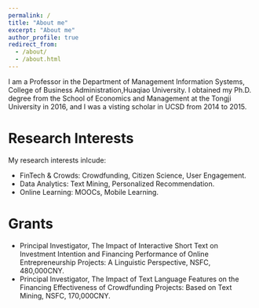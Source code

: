 ```yaml
---
permalink: /
title: "About me"
excerpt: "About me"
author_profile: true
redirect_from: 
  - /about/
  - /about.html
---
```


I am a Professor in the Department of Management Information Systems, College of Business Administration,Huaqiao University. I obtained my Ph.D. degree from the School of Economics and Management at the Tongji University in 2016, and I was a visting scholar in UCSD from 2014 to 2015.

Research Interests
======
My research interests inlcude:
* FinTech & Crowds: Crowdfunding, Citizen Science, User Engagement.
* Data Analytics: Text Mining, Personalized Recommendation.
* Online Learning: MOOCs, Mobile Learning.

Grants
======
* Principal Investigator, The Impact of Interactive Short Text on Investment Intention and Financing Performance of Online Entrepreneurship Projects: A Linguistic Perspective, NSFC, 480,000CNY.
* Principal Investigator, The Impact of Text Language Features on the Financing Effectiveness of Crowdfunding Projects: Based on Text Mining, NSFC, 170,000CNY.

